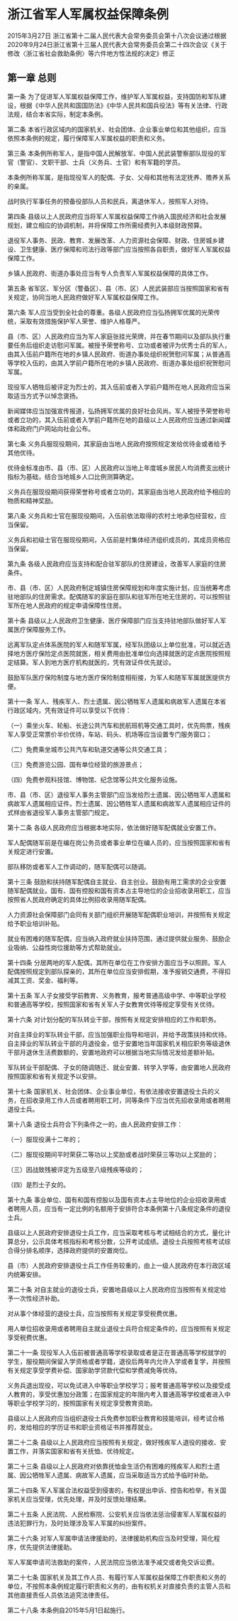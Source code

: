 # 浙江省军人军属权益保障条例

2015年3月27日 浙江省第十二届人民代表大会常务委员会第十八次会议通过根据2020年9月24日浙江省第十三届人民代表大会常务委员会第二十四次会议《关于修改〈浙江省社会救助条例〉等六件地方性法规的决定》修正

<!-- INFO END -->

## 第一章  总则

第一条 为了促进军人军属权益保障工作，维护军人军属权益，支持国防和军队建设，根据《中华人民共和国国防法》《中华人民共和国兵役法》等有关法律、行政法规，结合本省实际，制定本条例。

第二条 本省行政区域内的国家机关、社会团体、企业事业单位和其他组织，应当依照本条例的规定，履行保障军人军属权益的职责和义务。

第三条 本条例所称军人，是指中国人民解放军、中国人民武装警察部队现役的军官（警官）、文职干部、士兵（义务兵、士官）和有军籍的学员。

本条例所称军属，是指现役军人的配偶、子女、父母和其他有法定抚养、赡养关系的亲属。

战时执行军事任务的预备役部队人员和民兵，离退休军人，按照军人对待。

第四条 县级以上人民政府应当将军人军属权益保障工作纳入国民经济和社会发展规划，建立相应的协调机制，并将保障工作所需经费列入本级财政预算。

退役军人事务、民政、教育、发展改革、人力资源社会保障、财政、住房城乡建设、卫生健康、医疗保障和司法行政等部门应当按照各自职责，做好军人军属权益保障工作。

乡镇人民政府、街道办事处应当有专人负责军人军属权益保障的具体工作。

第五条 省军区、军分区（警备区）、县（市、区）人民武装部应当按照国家和省有关规定，协同当地人民政府做好军人军属权益保障工作。

第六条 军人应当受到全社会的尊重。各级人民政府应当弘扬拥军优属的光荣传统，采取有效措施保护军人荣誉、维护人格尊严。

县（市、区）人民政府应当为军人家庭张挂光荣牌，并在春节期间以及部队执行重要任务后组织走访慰问军属。被授予荣誉称号、立功或者被评为优秀士兵的军人，由其入伍前户籍所在地的乡镇人民政府、街道办事处组织祝贺慰问军属；从普通高等学校入伍的，由其入学前户籍所在地的乡镇人民政府、街道办事处组织祝贺慰问军属。

现役军人牺牲后被评定为烈士的，其入伍前或者入学前户籍所在地人民政府应当采取适当方式予以悼念褒扬。

新闻媒体应当加强宣传报道，弘扬拥军优属的良好社会风尚。军人被授予荣誉称号或者立功的，其入伍前或者入学前户籍所在地的县级以上人民政府应当通过新闻媒体和政府门户网站向社会公布。

第七条 义务兵服现役期间，其家庭由当地人民政府按照规定发给优待金或者给予其他优待。

优待金标准由市、县（市、区）人民政府以当地上年度城乡居民人均消费支出统计指标为基础，结合当地城乡人口比例测算确定。

义务兵在服现役期间获得荣誉称号或者立功的，其家庭由当地人民政府给予相应的物质和精神奖励。

第八条 义务兵和士官在服现役期间，入伍前依法取得的农村土地承包经营权，应当保留。

义务兵和初级士官在服现役期间，入伍前是村集体经济组织成员的，其成员资格应当保留。

第九条 各级人民政府应当支持和配合驻军部队的住房建设，改善军人家庭的住房条件。

市、县（市、区）人民政府制定城镇住房保障规划和年度实施计划，应当统筹考虑驻地部队的住房需求。配偶随军的家庭在部队和驻军所在地无住房的，可以按照驻军所在地人民政府的规定申请保障性住房。

第十条 县级以上人民政府卫生健康、医疗保障部门应当支持驻地部队做好军人军属医疗保障服务工作。

远离军队定点体系医院的军人和随军军属，经军队团级以上单位批准，可以就近选择地方医疗保险定点医院就医，相关费用由批准单位向选择就医的定点医院按照规定结算。军人到地方医疗机构就医的，凭有效证件优先就诊。

鼓励军队医疗保险制度与地方医疗保险制度相衔接，为军人和随军军属就医提供方便。

第十一条 军人、残疾军人、烈士遗属、因公牺牲军人遗属和病故军人遗属在本省行政区域内，凭有效证件可以享受以下优待：

（一）乘坐火车、轮船、长途公共汽车和民航班机等交通工具时，优先购票，残疾军人享受正常票价半价优待，车站、码头、机场等应当设置专门服务窗口；

（二）免费乘坐城市公共汽车和轨道交通等公共交通工具；

（三）免费游览公园、国有单位经营的旅游景点；

（四）免费参观科技馆、博物馆、纪念馆等公共文化服务设施。

市、县（市、区）退役军人事务主管部门应当发给烈士遗属、因公牺牲军人遗属和病故军人遗属相应证件。烈士遗属、因公牺牲军人遗属和病故军人遗属相应证件的式样由省退役军人事务主管部门规定。

第十二条 各级人民政府应当根据本地实际，依法做好随军配偶就业安置工作。

军人配偶随军前是在编在岗公务员或者事业单位在编人员的，应当按照国家和省有关规定进行安置。

部队移防或者军人工作调动的，随军配偶可以随调。

第十三条 鼓励和扶持随军配偶自主就业、自主创业。鼓励有用工需求的企业安置随军配偶就业。国有、国有控股和国有资本占主导地位的企业招收录用职工，应当按照省人民政府确定的具体比例招收录用随军配偶。

人力资源社会保障部门会同有关部门组织开展随军配偶职业培训，并按照有关规定给予职业培训补贴。

就业有困难的随军配偶，应当纳入政府就业扶持范围，通过提供就业服务、鼓励企业吸纳、公益性岗位援助等方式帮助就业。

第十四条 分居两地的军人配偶，其所在单位在工作安排方面应当予以照顾。军人配偶按照规定到部队探亲的，其所在单位应当安排假期，准予报销交通费，不得扣减其工资、奖金、福利等。

第十五条 军人子女接受学前教育、义务教育，报考普通高级中学、中等职业学校和普通高等学校，按照国家和省有关军人子女教育优待等规定享受有关优待。

第十六条 对计划分配的军队转业干部，按照有关规定安排相应的工作和职务。

对自主择业的军队转业干部，应当加强职业指导和培训，并给予政策扶持和优待。自主择业的军队转业干部的月退役金，低于安置地当年国家机关相应职务等级退休干部月退休生活费数额的，安置地政府可以根据当地实际情况发给差额补贴。

军队转业干部配偶、子女的随调随迁、就业安置、转学入学等，由安置地人民政府按照国家和省有关规定予以安排。

第十七条 国家机关、社会团体、企业事业单位，有依法接收安置退役士兵的义务，在招收录用工作人员或者聘用职工时，同等条件下应当优先招收录用或者聘用退役士兵。

第十八条 退役士兵符合下列条件之一的，由人民政府安排工作：

（一）服现役满十二年的；

（二）服现役期间平时荣获二等功以上奖励或者战时荣获三等功以上奖励的；

（三）因战致残被评定为五级至八级残疾等级的；

（四）是烈士子女的。

第十九条 事业单位、国有和国有控股以及国有资本占主导地位的企业招收录用或者聘用人员，应当有一定比例的名额用于安排符合本条例第十八条规定条件的退役士兵。

县级以上人民政府安排退役士兵工作，应当采取考核与考试相结合的方式，量化计算总分，公示具体考核指标和考核分数，公开考试成绩。退役士兵按照考核考试综合得分排名顺序，选择政府提供的安置岗位。

县（市）人民政府安排退役士兵工作任务较重的，由上一级人民政府在本行政区域内统筹安排。

第二十条 对自主就业的退役士兵，安置地县级以上人民政府应当按照有关规定给予一次性经济补助。

对从事个体经营的退役士兵，应当按照有关规定享受税费优惠。

用人单位招收录用或者聘用自主就业退役士兵符合规定条件的，应当按照有关规定享受税费优惠。

第二十一条 现役军人入伍前被普通高等学校录取或者是正在普通高等学校就学的学生，服役期间保留入学资格或者学籍，退役后两年内允许入学或者复学，并按照有关规定享受学费补偿、国家助学贷款代偿和学费减免等优待。

义务兵退出现役，可以免试进入中等职业学校学习；报考普通高等学校以及接受成人教育的，享受优惠加分政策；在国家规定的年限内考入普通高等学校或者进入中等职业学校学习的，按照国家有关规定享受教育资助。

县级以上人民政府应当组织退役士兵免费参加职业教育和技能培训，经考试合格的，发给相应的学历证书和职业资格证书并推荐就业。

第二十二条 县级以上人民政府应当按照有关规定，做好残疾军人退役的接收、安置工作，并落实国家和省有关抚恤、优待规定。

第二十三条 县级以上人民政府对依靠抚恤金生活仍有困难的残疾军人和烈士遗属、因公牺牲军人遗属、病故军人遗属，应当采取适当方式给予临时补助。

第二十四条 军人军属合法权益受到侵害的，有权提出申诉、控告和检举，有关国家机关应当受理，优先处理，并及时反馈处理结果。

第二十五条 人民法院、人民检察院、公安机关应当依法惩治侵害军人军属权益的违法犯罪行为，及时处理涉及军人军属的纠纷案件。

第二十六条 对军人军属申请法律援助的，法律援助机构应当及时受理，简化程序，优先提供法律援助。

军人军属申请司法救助的案件，人民法院应当依法准予减交或者免交诉讼费。

第二十七条 国家机关及其工作人员、有履行军人军属权益保障工作职责和义务的单位，不按照本条例规定履行职责和义务的，由有权机关对直接负责的主管人员和其他直接责任人员依法追究法律责任。

第二十八条 本条例自2015年5月1日起施行。
